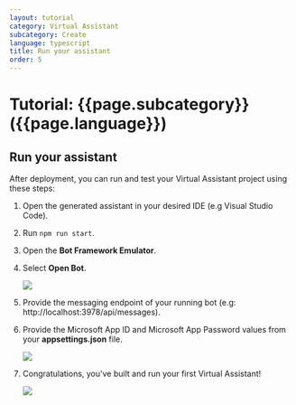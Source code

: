 ```yaml
---
layout: tutorial
category: Virtual Assistant
subcategory: Create
language: typescript
title: Run your assistant
order: 5
---
```


# Tutorial: {{page.subcategory}} ({{page.language}})

## Run your assistant

After deployment, you can run and test your Virtual Assistant project using these steps:

1. Open the generated assistant in your desired IDE (e.g Visual Studio Code).
1. Run `npm run start`.
1. Open the **Bot Framework Emulator**.
1. Select **Open Bot**.

    ![]({{site.baseurl}}/assets/images/quickstart-virtualassistant-openbot.png)

1. Provide the messaging endpoint of your running bot (e.g: http://localhost:3978/api/messages).
1. Provide the Microsoft App ID and Microsoft App Password values from your **appsettings.json** file.

    ![]({{site.baseurl}}/assets/images/quickstart-virtualassistant-openbotmodal.png)

1. Congratulations, you've built and run your first Virtual Assistant!

    ![]({{site.baseurl}}/assets/images/quickstart-virtualassistant-greetingemulator.png)